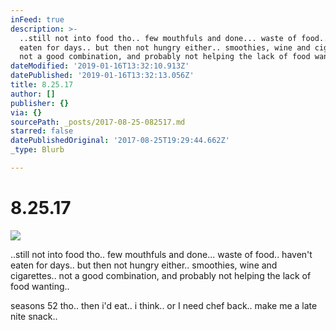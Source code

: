 ```yaml
---
inFeed: true
description: >-
  ..still not into food tho.. few mouthfuls and done... waste of food.. haven’t
  eaten for days.. but then not hungry either.. smoothies, wine and cigarettes..
  not a good combination, and probably not helping the lack of food wanting..
dateModified: '2019-01-16T13:32:10.913Z'
datePublished: '2019-01-16T13:32:13.056Z'
title: 8.25.17
author: []
publisher: {}
via: {}
sourcePath: _posts/2017-08-25-082517.md
starred: false
datePublishedOriginal: '2017-08-25T19:29:44.662Z'
_type: Blurb

---
```

# 8.25.17
![](https://the-grid-user-content.s3-us-west-2.amazonaws.com/97df538e-0b73-4b20-b1c7-8cde00c62b99.jpg)

..still not into food tho.. few mouthfuls and done... waste of food.. haven't eaten for days.. but then not hungry either.. smoothies, wine and cigarettes.. not a good combination, and probably not helping the lack of food wanting..

seasons 52 tho.. then i'd eat.. i think.. or I need chef back.. make me a late nite snack..